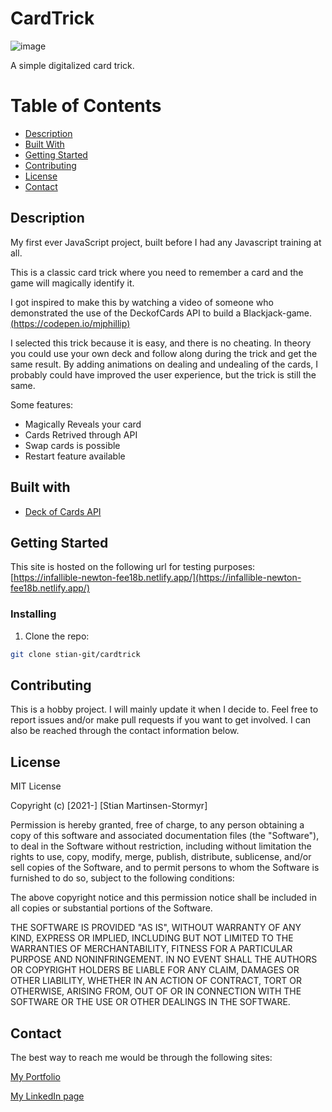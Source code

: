 # CardTrick

![image](https://tekniskpotet.no/img/cardtrick-screenshots.jpg)

A simple digitalized card trick.

# Table of Contents

- [Description](#description)
- [Built With](#built-with)
- [Getting Started](#getting-started)
- [Contributing](#contributing)
- [License](#license)
- [Contact](#contact)

## Description

My first ever JavaScript project, built before I had any Javascript training at all.

This is a classic card trick where you need to remember a card and the game will magically identify it.

I got inspired to make this by watching a video of someone who demonstrated the use of the DeckofCards API to build a Blackjack-game. [(https://codepen.io/mjphillip)](https://codepen.io/mjphillip)

I selected this trick because it is easy, and there is no cheating. In theory you could use your own deck and follow along during the trick and get the same result. By adding animations on dealing and undealing of the cards, I probably could have improved the user experience, but the trick is still the same.

Some features:

- Magically Reveals your card
- Cards Retrived through API
- Swap cards is possible
- Restart feature available

## Built with

- [Deck of Cards API](http://deckofcardsapi.com/)

## Getting Started

This site is hosted on the following url for testing purposes:
[https://infallible-newton-fee18b.netlify.app/](https://infallible-newton-fee18b.netlify.app/)

### Installing

1. Clone the repo:

```bash
git clone stian-git/cardtrick

```

## Contributing

This is a hobby project. I will mainly update it when I decide to.
Feel free to report issues and/or make pull requests if you want to get involved.
I can also be reached through the contact information below.

## License

MIT License

Copyright (c) [2021-] [Stian Martinsen-Stormyr]

Permission is hereby granted, free of charge, to any person obtaining a copy of this software and associated documentation files (the "Software"), to deal in the Software without restriction, including without limitation the rights to use, copy, modify, merge, publish, distribute, sublicense, and/or sell copies of the Software, and to permit persons to whom the Software is furnished to do so, subject to the following conditions:

The above copyright notice and this permission notice shall be included in all copies or substantial portions of the Software.

THE SOFTWARE IS PROVIDED "AS IS", WITHOUT WARRANTY OF ANY KIND, EXPRESS OR IMPLIED, INCLUDING BUT NOT LIMITED TO THE WARRANTIES OF MERCHANTABILITY, FITNESS FOR A PARTICULAR PURPOSE AND NONINFRINGEMENT. IN NO EVENT SHALL THE AUTHORS OR COPYRIGHT HOLDERS BE LIABLE FOR ANY CLAIM, DAMAGES OR OTHER LIABILITY, WHETHER IN AN ACTION OF CONTRACT, TORT OR OTHERWISE, ARISING FROM, OUT OF OR IN CONNECTION WITH THE SOFTWARE OR THE USE OR OTHER DEALINGS IN THE SOFTWARE.

## Contact

The best way to reach me would be through the following sites:

[My Portfolio](https://tekniskpotet.no)

[My LinkedIn page](https://www.linkedin.com/in/stian-martinsen-stormyr-1662a515/)
